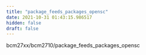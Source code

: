 ```yaml
---
title: "package_feeds_packages_opensc"
date: 2021-10-31 01:43:15.986517
hidden: false
draft: false
---
```


bcm27xx/bcm2710/package_feeds_packages_opensc

